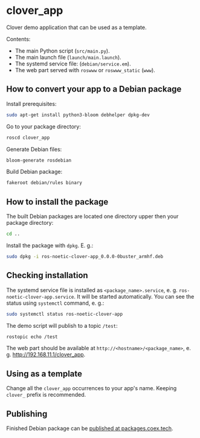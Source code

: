 # clover_app

Clover demo application that can be used as a template.

Contents:

* The main Python script (`src/main.py`).
* The main launch file (`launch/main.launch`).
* The systemd service file: (`debian/service.em`).
* The web part served with `roswww` or `roswww_static` (`www`).

## How to convert your app to a Debian package

Install prerequisites:

```bash
sudo apt-get install python3-bloom debhelper dpkg-dev 
```

Go to your package directory:

```bash
roscd clover_app
```

Generate Debian files:

```bash
bloom-generate rosdebian
```

Build Debian package:

```bash
fakeroot debian/rules binary
```

## How to install the package

The built Debian packages are located one directory upper then your package directory:

```bash
cd ..
```

Install the package with `dpkg`. E. g.:

```bash
sudo dpkg -i ros-noetic-clover-app_0.0.0-0buster_armhf.deb
```

## Checking installation

The systemd service file is installed as `<package_name>.service`, e. g. `ros-noetic-clover-app.service`. It will be started automatically. You can see the status using `systemctl` command, e. g.:

```bash
sudo systemctl status ros-noetic-clover-app
```

The demo script will publish to a topic `/test`:

```bash
rostopic echo /test
```

The web part should be available at `http://<hostname>/<package_name>`, e. g. http://192.168.11.1/clover_app.

## Using as a template

Change all the `clover_app` occurrences to your app's name. Keeping `clover_` prefix is recommended.

## Publishing

Finished Debian package can be [published at packages.coex.tech](https://github.com/CopterExpress/packages).
